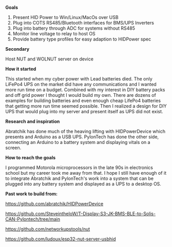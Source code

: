 **Goals**

 1. Present HID Power to Win/Linux/MacOs over USB
 2. Plug into COTS RS485/Bluetooth interfaces for BMS/UPS Inverters
 3. Plug into battery through ADC for systems without RS485
 4. Monitor line voltage to relay to host OS
 5. Provide battery type profiles for easy adaption to HIDPower spec

**Secondary**
	
Host NUT and WOLNUT server on device

**How it started**

This started when my cyber power with Lead batteries died. The only LiFePo4 UPS on the market did have any communications and I wanted more run time on a budget. Combined with my interest in DIY battery packs and off grid power I thought I would build my own. There are dozens of examples for building batteries and even enough cheap LifePo4 batteries that getting more run time seemed possible. Then I realized a design for DIY UPS that would plug into my server and present itself as UPS did not exist. 

**Research and inspiration**

Abratchik has done much of the heaving lifting with HIDPowerDevice which presents and Arduino as a USB UPS.  PylonTech has done the other side, connecting an Arduino to a battery system and displaying vitals on a screen. 

**How to reach the goals**

I programmed Motorola microprocessors in the late 90s in electronics school but my career took me away from that. I hope I still have enough of it to integrate Abratchik and PylonTech's work into a system that can be plugged into any battery system and displayed as a UPS to a desktop OS.

**Past work to build from:**

https://github.com/abratchik/HIDPowerDevice

https://github.com/SteveintheIoW/T-Display-S3-JK-BMS-BLE-to-Solis-CAN-Pylontech/tree/main

https://github.com/networkupstools/nut

https://github.com/ludoux/esp32-nut-server-usbhid

